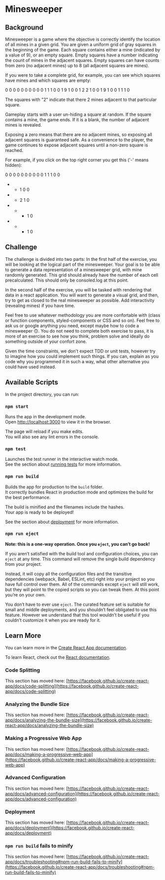 # Minesweeper

## Background

Minesweeper is a game where the objective is correctly identify the location of all mines in a given grid. You are given a uniform grid of gray squares in the beginning of the game. Each square contains either a mine (indicated by a value of 9), or an empty square. Empty squares have a number indicating the count of mines in the adjacent squares. Empty squares can have counts from zero (no adjacent mines) up to 8 (all adjacent squares are mines).

If you were to take a complete grid, for example, you can see which squares have mines and which squares are empty:

0 0 0 0 0
0 0 0 0 0
1 1 1 0 0
1 9 1 0 0
1 2 2 1 0
0 1 9 1 0
0 1 1 1 0

The squares with "2" indicate that there 2 mines adjacent to that particular square.

Gameplay starts with a user un-hiding a square at random. If the square contains a mine, the game ends. If it is a blank, the number of adjacent mines is revealed.

Exposing a zero means that there are no adjacent mines, so exposing all adjacent squares is guaranteed safe. As a convenience to the player, the game continues to expose adjacent squares until a non-zero square is reached.

For example, if you click on the top right corner you get this ('-' means hidden):

0 0 0 0 0
0 0 0 0 0
1 1 1 0 0

- - 1 0 0
- - 2 1 0
- - - 1 0
- - - 1 0

## Challenge

The challenge is divided into two parts:
In the first half of the exercise, you will be looking at the logical part of the minesweeper. Your goal is to be able to generate a data representation of a minesweeper grid, with mine randomly generated. This grid should already have the number of each cell precalculated. This should only be consoled.log at this point.

In the second half of the exercise, you will be tasked with rendering that data in a react application. You will want to generate a visual grid, and then, try to get as closed to the real minesweeper as possible. Add interactivity (revealing mines) if you have time.

Feel free to use whatever methodology you are more confortable with (class or function components, styled-components or CSS and so on).
Feel free to ask us or google anything you need, except maybe how to code a minesweeper :upside_down_face:. You do not need to complete both exercise to pass, it is more of an exercise to see how you think, problem solve and ideally do something outside of your confort zone.

Given the time constraints, we don't expect TDD or unit tests, however try to imagine how you could implement such things. If you can, explain as you code why you programmed it in such a way, what other alternative you could have used instead.



## Available Scripts

In the project directory, you can run:

### `npm start`

Runs the app in the development mode.\
Open [http://localhost:3000](http://localhost:3000) to view it in the browser.

The page will reload if you make edits.\
You will also see any lint errors in the console.

### `npm test`

Launches the test runner in the interactive watch mode.\
See the section about [running tests](https://facebook.github.io/create-react-app/docs/running-tests) for more information.

### `npm run build`

Builds the app for production to the `build` folder.\
It correctly bundles React in production mode and optimizes the build for the best performance.

The build is minified and the filenames include the hashes.\
Your app is ready to be deployed!

See the section about [deployment](https://facebook.github.io/create-react-app/docs/deployment) for more information.

### `npm run eject`

**Note: this is a one-way operation. Once you `eject`, you can’t go back!**

If you aren’t satisfied with the build tool and configuration choices, you can `eject` at any time. This command will remove the single build dependency from your project.

Instead, it will copy all the configuration files and the transitive dependencies (webpack, Babel, ESLint, etc) right into your project so you have full control over them. All of the commands except `eject` will still work, but they will point to the copied scripts so you can tweak them. At this point you’re on your own.

You don’t have to ever use `eject`. The curated feature set is suitable for small and middle deployments, and you shouldn’t feel obligated to use this feature. However we understand that this tool wouldn’t be useful if you couldn’t customize it when you are ready for it.

## Learn More

You can learn more in the [Create React App documentation](https://facebook.github.io/create-react-app/docs/getting-started).

To learn React, check out the [React documentation](https://reactjs.org/).

### Code Splitting

This section has moved here: [https://facebook.github.io/create-react-app/docs/code-splitting](https://facebook.github.io/create-react-app/docs/code-splitting)

### Analyzing the Bundle Size

This section has moved here: [https://facebook.github.io/create-react-app/docs/analyzing-the-bundle-size](https://facebook.github.io/create-react-app/docs/analyzing-the-bundle-size)

### Making a Progressive Web App

This section has moved here: [https://facebook.github.io/create-react-app/docs/making-a-progressive-web-app](https://facebook.github.io/create-react-app/docs/making-a-progressive-web-app)

### Advanced Configuration

This section has moved here: [https://facebook.github.io/create-react-app/docs/advanced-configuration](https://facebook.github.io/create-react-app/docs/advanced-configuration)

### Deployment

This section has moved here: [https://facebook.github.io/create-react-app/docs/deployment](https://facebook.github.io/create-react-app/docs/deployment)

### `npm run build` fails to minify

This section has moved here: [https://facebook.github.io/create-react-app/docs/troubleshooting#npm-run-build-fails-to-minify](https://facebook.github.io/create-react-app/docs/troubleshooting#npm-run-build-fails-to-minify)
